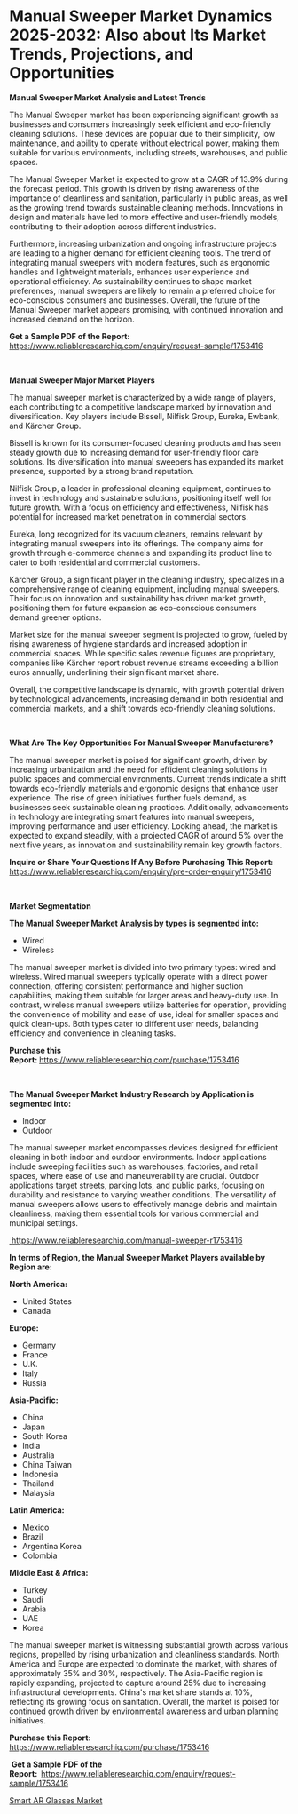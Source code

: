 <p><h1>Manual Sweeper Market Dynamics 2025-2032: Also about Its Market Trends, Projections, and Opportunities</h1></p><p><strong>Manual Sweeper Market Analysis and Latest Trends</strong></p>
<p><p>The Manual Sweeper market has been experiencing significant growth as businesses and consumers increasingly seek efficient and eco-friendly cleaning solutions. These devices are popular due to their simplicity, low maintenance, and ability to operate without electrical power, making them suitable for various environments, including streets, warehouses, and public spaces. </p><p>The Manual Sweeper Market is expected to grow at a CAGR of 13.9% during the forecast period. This growth is driven by rising awareness of the importance of cleanliness and sanitation, particularly in public areas, as well as the growing trend towards sustainable cleaning methods. Innovations in design and materials have led to more effective and user-friendly models, contributing to their adoption across different industries.</p><p>Furthermore, increasing urbanization and ongoing infrastructure projects are leading to a higher demand for efficient cleaning tools. The trend of integrating manual sweepers with modern features, such as ergonomic handles and lightweight materials, enhances user experience and operational efficiency. As sustainability continues to shape market preferences, manual sweepers are likely to remain a preferred choice for eco-conscious consumers and businesses. Overall, the future of the Manual Sweeper market appears promising, with continued innovation and increased demand on the horizon.</p></p>
<p><strong>Get a Sample PDF of the Report:&nbsp;</strong> <a href="https://www.reliableresearchiq.com/enquiry/request-sample/1753416?utm_campaign=2230&utm_medium=2&utm_source=Github&utm_content=ia&utm_term=07022025&utm_id=manual-sweeper">https://www.reliableresearchiq.com/enquiry/request-sample/1753416</a></p>
<p>&nbsp;</p>
<p><strong>Manual Sweeper Major Market Players</strong></p>
<p><p>The manual sweeper market is characterized by a wide range of players, each contributing to a competitive landscape marked by innovation and diversification. Key players include Bissell, Nilfisk Group, Eureka, Ewbank, and Kärcher Group. </p><p>Bissell is known for its consumer-focused cleaning products and has seen steady growth due to increasing demand for user-friendly floor care solutions. Its diversification into manual sweepers has expanded its market presence, supported by a strong brand reputation.</p><p>Nilfisk Group, a leader in professional cleaning equipment, continues to invest in technology and sustainable solutions, positioning itself well for future growth. With a focus on efficiency and effectiveness, Nilfisk has potential for increased market penetration in commercial sectors.</p><p>Eureka, long recognized for its vacuum cleaners, remains relevant by integrating manual sweepers into its offerings. The company aims for growth through e-commerce channels and expanding its product line to cater to both residential and commercial customers.</p><p>Kärcher Group, a significant player in the cleaning industry, specializes in a comprehensive range of cleaning equipment, including manual sweepers. Their focus on innovation and sustainability has driven market growth, positioning them for future expansion as eco-conscious consumers demand greener options.</p><p>Market size for the manual sweeper segment is projected to grow, fueled by rising awareness of hygiene standards and increased adoption in commercial spaces. While specific sales revenue figures are proprietary, companies like Kärcher report robust revenue streams exceeding a billion euros annually, underlining their significant market share.</p><p>Overall, the competitive landscape is dynamic, with growth potential driven by technological advancements, increasing demand in both residential and commercial markets, and a shift towards eco-friendly cleaning solutions.</p></p>
<p>&nbsp;</p>
<p><strong>What Are The Key Opportunities For Manual Sweeper Manufacturers?</strong></p>
<p><p>The manual sweeper market is poised for significant growth, driven by increasing urbanization and the need for efficient cleaning solutions in public spaces and commercial environments. Current trends indicate a shift towards eco-friendly materials and ergonomic designs that enhance user experience. The rise of green initiatives further fuels demand, as businesses seek sustainable cleaning practices. Additionally, advancements in technology are integrating smart features into manual sweepers, improving performance and user efficiency. Looking ahead, the market is expected to expand steadily, with a projected CAGR of around 5% over the next five years, as innovation and sustainability remain key growth factors.</p></p>
<p><strong>Inquire or Share Your Questions If Any Before Purchasing This Report:</strong> <a href="https://www.reliableresearchiq.com/enquiry/pre-order-enquiry/1753416?utm_campaign=2230&utm_medium=2&utm_source=Github&utm_content=ia&utm_term=07022025&utm_id=manual-sweeper">https://www.reliableresearchiq.com/enquiry/pre-order-enquiry/1753416</a></p>
<p>&nbsp;</p>
<p><strong>Market Segmentation</strong></p>
<p><strong>The Manual Sweeper Market Analysis by types is segmented into:</strong></p>
<p><ul><li>Wired</li><li>Wireless</li></ul></p>
<p><p>The manual sweeper market is divided into two primary types: wired and wireless. Wired manual sweepers typically operate with a direct power connection, offering consistent performance and higher suction capabilities, making them suitable for larger areas and heavy-duty use. In contrast, wireless manual sweepers utilize batteries for operation, providing the convenience of mobility and ease of use, ideal for smaller spaces and quick clean-ups. Both types cater to different user needs, balancing efficiency and convenience in cleaning tasks.</p></p>
<p><strong>Purchase this Report:&nbsp;</strong><a href="https://www.reliableresearchiq.com/purchase/1753416?utm_campaign=2230&utm_medium=2&utm_source=Github&utm_content=ia&utm_term=07022025&utm_id=manual-sweeper">https://www.reliableresearchiq.com/purchase/1753416</a></p>
<p>&nbsp;</p>
<p><strong>The Manual Sweeper Market Industry Research by Application is segmented into:</strong></p>
<p><ul><li>Indoor</li><li>Outdoor</li></ul></p>
<p><p>The manual sweeper market encompasses devices designed for efficient cleaning in both indoor and outdoor environments. Indoor applications include sweeping facilities such as warehouses, factories, and retail spaces, where ease of use and maneuverability are crucial. Outdoor applications target streets, parking lots, and public parks, focusing on durability and resistance to varying weather conditions. The versatility of manual sweepers allows users to effectively manage debris and maintain cleanliness, making them essential tools for various commercial and municipal settings.</p></p>
<p><a href="https://www.reliableresearchiq.com/manual-sweeper-r1753416?utm_campaign=2230&utm_medium=2&utm_source=Github&utm_content=ia&utm_term=07022025&utm_id=manual-sweeper">&nbsp;https://www.reliableresearchiq.com/manual-sweeper-r1753416</a></p>
<p><strong>In terms of Region, the Manual Sweeper Market Players available by Region are:</strong></p>
<p>
    <p> <strong> North America: </strong>
        <ul>
            <li>United States</li>
            <li>Canada</li>
        </ul>
        </p> 
    <p> <strong> Europe: </strong>
        <ul>
            <li>Germany</li>
            <li>France</li>
            <li>U.K.</li>
            <li>Italy</li>
            <li>Russia</li>
        </ul>
        </p> 
    <p> <strong> Asia-Pacific: </strong>
        <ul>
            <li>China</li>
            <li>Japan</li>
            <li>South Korea</li>
            <li>India</li>
            <li>Australia</li>
            <li>China Taiwan</li>
            <li>Indonesia</li>
            <li>Thailand</li>
            <li>Malaysia</li>
        </ul>
        </p> 
    <p> <strong> Latin America: </strong>
        <ul>
            <li>Mexico</li>
            <li>Brazil</li>
            <li>Argentina Korea</li>
            <li>Colombia</li>
        </ul>
        </p> 
    <p> <strong> Middle East & Africa: </strong>
        <ul>
            <li>Turkey</li>
            <li>Saudi</li>
            <li>Arabia</li>
            <li>UAE</li>
            <li>Korea</li>
        </ul>
    </p>
    </p>
<p><p>The manual sweeper market is witnessing substantial growth across various regions, propelled by rising urbanization and cleanliness standards. North America and Europe are expected to dominate the market, with shares of approximately 35% and 30%, respectively. The Asia-Pacific region is rapidly expanding, projected to capture around 25% due to increasing infrastructural developments. China's market share stands at 10%, reflecting its growing focus on sanitation. Overall, the market is poised for continued growth driven by environmental awareness and urban planning initiatives.</p></p>
<p><strong>Purchase this Report: </strong><a href="https://www.reliableresearchiq.com/purchase/1753416?utm_campaign=2230&utm_medium=2&utm_source=Github&utm_content=ia&utm_term=07022025&utm_id=manual-sweeper">https://www.reliableresearchiq.com/purchase/1753416</a></p>
<p>&nbsp;<strong>Get a Sample PDF of the Report:&nbsp;&nbsp;</strong><a href="https://www.reliableresearchiq.com/enquiry/request-sample/1753416?utm_campaign=2230&utm_medium=2&utm_source=Github&utm_content=ia&utm_term=07022025&utm_id=manual-sweeper">https://www.reliableresearchiq.com/enquiry/request-sample/1753416</a></p>
<p><strong></strong></p>
<p><p><a href="https://github.com/dmitriyvo6rog/Market-Research-Report-List-1/blob/main/smart-ar-glasses-market.md?utm_campaign=2230&utm_medium=2&utm_source=Github&utm_content=ia&utm_term=07022025&utm_id=manual-sweeper">Smart AR Glasses Market</a></p></p>